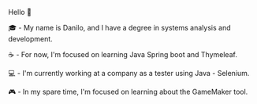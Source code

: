 Hello 👋

🎓 - My name is Danilo, and I have a degree in systems analysis and development.

☕ - For now, I'm focused on learning Java Spring boot and Thymeleaf.

💻 - I'm currently working at a company as a tester using Java - Selenium.

🎮 - In my spare time, I'm focused on learning about the GameMaker tool.
